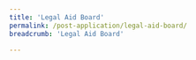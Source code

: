 ```yaml
---
title: 'Legal Aid Board'
permalink: /post-application/legal-aid-board/
breadcrumb: 'Legal Aid Board'

---
```


